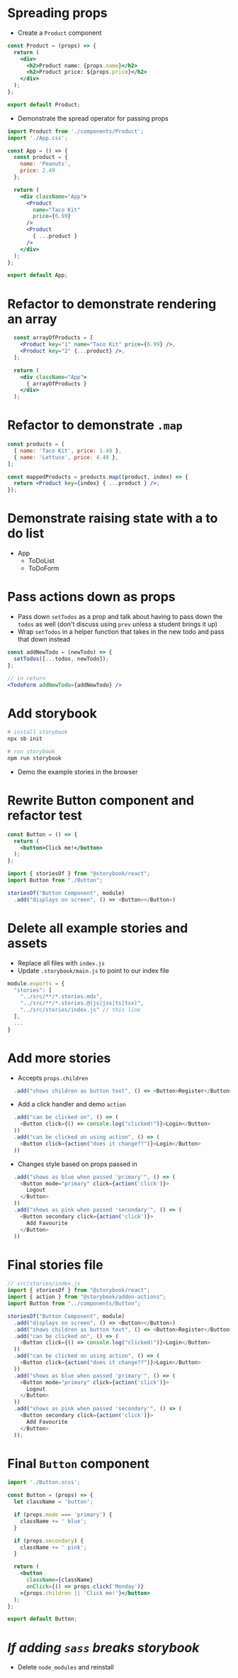 # Spreading props

* Create a `Product` component

```jsx
const Product = (props) => {
  return (
    <div>
      <h2>Product name: {props.name}</h2>
      <h2>Product price: ${props.price}</h2>
    </div>
  );
};

export default Product;
```

* Demonstrate the spread operator for passing props

```jsx
import Product from './components/Product';
import './App.css';

const App = () => {
  const product = {
    name: 'Peanuts',
    price: 2.49
  };

  return (
    <div className="App">
      <Product 
        name="Taco Kit"
        price={6.99}
      />
      <Product 
        { ...product }
      />
    </div>
  );
};

export default App;
```

# Refactor to demonstrate rendering an array

```jsx
  const arrayOfProducts = [
    <Product key="1" name="Taco Kit" price={6.99} />,
    <Product key="2" {...product} />,
  ];

  return (
    <div className="App">
      { arrayOfProducts }
    </div>
  );
```

# Refactor to demonstrate `.map`

```jsx
const products = [
  { name: 'Taco Kit', price: 1.49 },
  { name: 'Lettuce', price: 4.48 },
];

const mappedProducts = products.map((product, index) => {
  return <Product key={index} { ...product } />;
});
```

# Demonstrate raising state with a to do list

- App
  - ToDoList
  - ToDoForm

# Pass actions down as props

* Pass down `setTodos` as a prop and talk about having to pass down the `todos` as well (don't discuss using `prev` unless a student brings it up)
* Wrap `setTodos` in a helper function that takes in the new todo and pass that down instead

```jsx
const addNewTodo = (newTodo) => {
  setTodos([...todos, newTodo]);
};

// in return
<TodoForm addNewTodo={addNewTodo} />
```

# Add storybook

```bash
# install storybook
npx sb init

# run storybook
npm run storybook
```

* Demo the example stories in the browser

# Rewrite Button component and refactor test

```jsx
const Button = () => {
  return (
    <button>Click me!</button>
  );
};
```

```js
import { storiesOf } from "@storybook/react";
import Button from "./Button";

storiesOf("Button Component", module)
  .add("displays on screen", () => <Button></Button>)
```

# Delete all example stories and assets

* Replace all files with `index.js`
* Update `.storybook/main.js` to point to our index file

```js
module.exports = {
  "stories": [
    "../src/**/*.stories.mdx",
    "../src/**/*.stories.@(js|jsx|ts|tsx)",
    "../src/stories/index.js" // this line
  ],
  ...
}
```

# Add more stories

* Accepts `props.children`

```js
  .add("shows children as button text", () => <Button>Register</Button>)
```

* Add a click handler and demo `action`

```js
  .add("can be clicked on", () => (
    <Button click={() => console.log("clicked!")}>Login</Button>
  ))
  .add("can be clicked on using action", () => (
    <Button click={action("does it change??")}>Login</Button>
  ))
```

* Changes style based on props passed in

```js
  .add("shows as blue when passed 'primary'", () => (
    <Button mode="primary" click={action('click')}>
      Logout
    </Button>
  ))
  .add("shows as pink when passed 'secondary'", () => (
    <Button secondary click={action('click')}>
      Add Favourite
    </Button>
  ))
```

# Final stories file

```js
// src/stories/index.js
import { storiesOf } from "@storybook/react";
import { action } from "@storybook/addon-actions";
import Button from "../components/Button";

storiesOf("Button Component", module)
  .add("displays on screen", () => <Button></Button>)
  .add("shows children as button text", () => <Button>Register</Button>)
  .add("can be clicked on", () => (
    <Button click={() => console.log("clicked!")}>Login</Button>
  ))
  .add("can be clicked on using action", () => (
    <Button click={action("does it change??")}>Login</Button>
  ))
  .add("shows as blue when passed 'primary'", () => (
    <Button mode="primary" click={action('click')}>
      Logout
    </Button>
  ))
  .add("shows as pink when passed 'secondary'", () => (
    <Button secondary click={action('click')}>
      Add Favourite
    </Button>
  ));
```

# Final `Button` component

```jsx
import './Button.scss';

const Button = (props) => {
  let className = 'button';

  if (props.mode === 'primary') {
    className += ' blue';
  }

  if (props.secondary) {
    className += ' pink';
  }

  return (
    <button
      className={className}
      onClick={() => props.click('Monday')}
    >{props.children || 'Click me!'}</button>
  );
};

export default Button;
```

# ***If adding `sass` breaks storybook***

* Delete `node_modules` and reinstall
